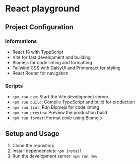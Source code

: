 # React playground

## Project Configuration

### Informations

- React 18 with TypeScript
- Vite for fast development and building
- Biomejs for code linting and formatting
- Tailwind CSS with DaisyUI and Primereact for styling
- React Router for navigation

### Scripts

- `npm run dev`: Start the Vite development server
- `npm run build`: Compile TypeScript and build for production
- `npm run lint`: Run Biomejs for code linting
- `npm run preview`: Preview the production build
- `npm run format`: Format code using Biomejs

## Setup and Usage

1. Clone the repository
2. Install dependencies: `npm install`
3. Run the development server: `npm run dev`
